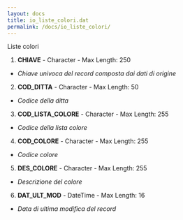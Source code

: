 ```yaml
---
layout: docs
title: io_liste_colori.dat
permalink: /docs/io_liste_colori/
---
```


Liste colori

1. **CHIAVE** - Character - Max Length: 250
  * *Chiave univoca del record composta dai dati di origine*
2. **COD_DITTA** - Character - Max Length: 50
  * *Codice della ditta*
3. **COD_LISTA_COLORE** - Character - Max Length: 255
  * *Codice della lista colore*
4. **COD_COLORE** - Character - Max Length: 255
  * *Codice colore*
5. **DES_COLORE** - Character - Max Length: 255
  * *Descrizione del colore*
6. **DAT_ULT_MOD** - DateTime - Max Length: 16
  * *Data di ultima modifica del record*

